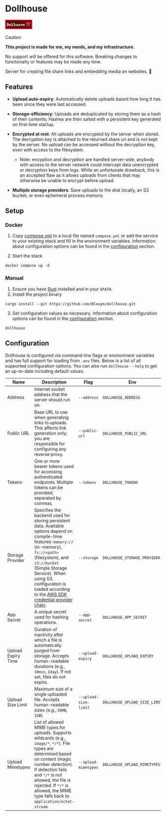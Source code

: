 # Dollhouse

![Dollware Badge](.assets/88x31.png)

> [!CAUTION]  
> **This project is made for me, my needs, and my infrastructure.**
>
> No support will be offered for this software. Breaking changes to functionalty or features may be made any time.

Server for creating file share links and embedding media on websites. 🎀

## Features

- **Upload auto-expiry**: Automatically delete uploads based how long it has been since they were last accessed.

- **Storage-efficiency**: Uploads are deduplicated by storing them as a hash of their contents; Hashes are then salted with a persistent key generated on first-time startup.

- **Encrypted at rest**: All uploads are encrypted by the server when stored. The decryption key is attached to the returned share url and is not kept by the server. No upload can be accessed without the decryption key, even with access to the filesystem.
  - Note: encyption and decryption are handled server-side, anybody with access to the server network could intercept data unencrypted or decryption keys from logs. While an unfortunate drawback, this is an accepted flaw as it allows uploads from clients that may otherwise be unable to encrypt before upload. 

- **Multiple storage providers**: Save uploads to the disk locally, an S3 bucket, or even ephemeral process memory.

## Setup

### Docker

1. Copy [compose.yml](./compose.yml) to a local file named `compose.yml` or add the
   service to your existing stack and fill in the environment variables.
   Information about configuration options can be found in the
   [configuration](#configuration) section.

2. Start the stack

```
docker compose up -d
```

### Manual

1. Ensure you have [Rust](https://www.rust-lang.org/tools/install) installed and
   in your `$PATH`.
2. Install the project binary

```
cargo install --git https://github.com/Blooym/dollhouse.git
```

3. Set configuration values as necessary.
   Information about configuration options can be found in the
   [configuration](#configuration) section.

```
dollhouse
```

## Configuration

Dollhouse is configured via command-line flags or environment variables and has full support for loading from `.env` files. Below is a list of all supported configuration options. You can also run `dollhouse --help` to get an up-to-date including default values.

| Name               | Description                                                                                                                                                                                                                                                                                                                                                                             | Flag                  | Env                           | Default                 |
| ------------------ | --------------------------------------------------------------------------------------------------------------------------------------------------------------------------------------------------------------------------------------------------------------------------------------------------------------------------------------------------------------------------------------- | --------------------- | ----------------------------- | ----------------------- |
| Address            | Internet socket address that the server should run on.                                                                                                                                                                                                                                                                                                                                  | `--address`           | `DOLLHOUSE_ADDRESS`           | `127.0.0.1:8731`        |
| Public URL         | Base URL to use when generating links to uploads. This affects link generation only; you are responsible for configuring any reverse proxy.                                                                                                                                                                                                                                             | `--public-url`        | `DOLLHOUSE_PUBLIC_URL`        | `http://127.0.0.1:8731` |
| Tokens             | One or more bearer tokens used for accessing authenticated endpoints. Multiple tokens can be provided, separated by commas.                                                                                                                                                                                                                                                             | `--tokens`            | `DOLLHOUSE_TOKENS`            |                         |
| Storage Provider   | Specifies the backend used for storing persistent data. Available options depend on compile-time features: `memory://` (in-memory), `fs://<path>` (filesystem), and `s3://bucket` (Simple Storage Service). When using S3, configuration is loaded according to the [AWS SDK credential provider chain](https://docs.aws.amazon.com/sdkref/latest/guide/standardized-credentials.html). | `--storage`           | `DOLLHOUSE_STORAGE_PROVIDER`  |                         |
| App Secret         | A unique secret used for hashing operations.                                                                                                                                                                                                                                                                                                                                            | `--app-secret`        | `DOLLHOUSE_APP_SECRET`        |                         |
| Upload Expiry Time | Duration of inactivity after which a file is automatically purged from storage. Accepts human-readable durations (e.g., `30min`, `1day`). If not set, files do not expire.                                                                                                                                                                                                              | `--upload-expiry`     | `DOLLHOUSE_UPLOAD_EXPIRY`     |                         |
| Upload Size Limit  | Maximum size of a single uploaded file. Accepts human-readable sizes (e.g., `50MB`, `1GB`).                                                                                                                                                                                                                                                                                             | `--upload-size-limit` | `DOLLHOUSE_UPLOAD_SIZE_LIMIT` | `50MB`                  |
| Upload Mimetypes   | List of allowed MIME types for uploads. Supports wildcards (e.g., `image/*`, `*/*`). File types are determined based on content (magic number detection). If detection fails and `*/*` is not allowed, the file is rejected. If `*/*` is allowed, the MIME type falls back to `application/octet-stream`.                                                                               | `--upload-mimetypes`  | `DOLLHOUSE_UPLOAD_MIMETYPES`  | `image/*`, `video/*`    |

